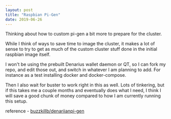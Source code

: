 ```yaml
---
layout: post
title: "Raspbian Pi-Gen"
date: 2019-06-26
---
```


Thinking about how to custom pi-gen a bit more to prepare for the cluster.  

While I think of ways to save time to image the cluster, it makes a lot of sense to try to get as much of the custom cluster stuff done in the initial raspbian image itself.  

I won't be using the prebuilt Denarius wallet daemon or QT, so I can fork my repo, and edit those out, and switch in whatever I am planning to add. For instance as a test installing docker and docker-compose.  

Then I also wait for buster to work right in this as well. Lots of tinkering, but if this takes me a couple months and eventually does what I need, I think I will save a good chunk of money compared to how I am currently running this setup.

reference - [buzzkillb/denariianpi-gen](https://github.com/buzzkillb/denariianpi-gen)
